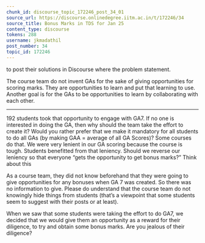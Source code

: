 ```yaml
---
chunk_id: discourse_topic_172246_post_34_01
source_url: https://discourse.onlinedegree.iitm.ac.in/t/172246/34
source_title: Bonus Marks in TDS for Jan 25
content_type: discourse
tokens: 288
username: jkmadathil
post_number: 34
topic_id: 172246
---
```


 to post their solutions in Discourse where the problem statement.

The course team do not invent GAs for the sake of giving opportunities for scoring marks. They are opportunities to learn and put that learning to use. Another goal is for the GAs to be opportunities to learn by collaborating with each other.

---

192 students took that opportunity to engage with GA7. If no one is interested in doing the GA, then why should the team take the effort to create it? Would you rather prefer that we make it mandatory for all students to do all GAs (by making GAA = average of all GA Scores)? Some courses do that. We were very lenient in our GA scoring because the course is tough. Students benefitted from that leniency. Should we reverse our leniency so that everyone “gets the opportunity to get bonus marks?” Think about this

As a course team, they did not know beforehand that they were going to give opportunities for any bonuses when GA 7 was created. So there was no information to give. Please do understand that the course team do not knowingly hide things from students (that’s a viewpoint that some students seem to suggest with their posts or at least).

When we saw that some students were taking the effort to do GA7, we decided that we would give them an opportunity as a reward for their diligence, to try and obtain some bonus marks. Are you jealous of their diligence?
